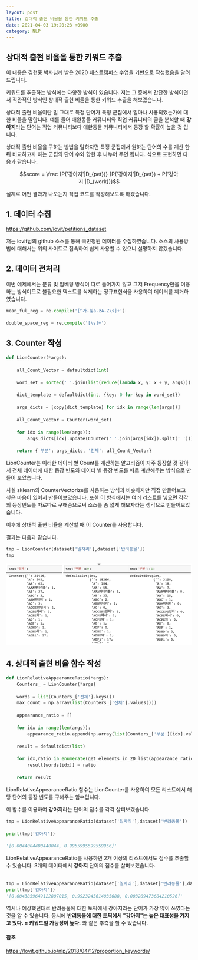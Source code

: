 ```yaml
---
layout: post
title: 상대적 출현 비율을 통한 키워드 추출
date: 2021-04-03 19:20:23 +0900
category: NLP
---
```



상대적 출현 비율을 통한 키워드 추출
---

이 내용은 김현중 박사님께 받은 2020 패스트캠퍼스 수업을 기반으로 작성했음을 알려드립니다.

키워드를 추출하는 방식에는 다양한 방식이 있습니다. 저는 그 중에서 간단한 방식이면서 직관적인 방식인 상대적 출현 비율을 통한 키워드 추출을 해보겠습니다.

상대적 출현 비율이란 말 그대로 특정 단어가 특정 군집에서 얼마나 사용되었는가에 대한 비율을 말합니다. 예를 들어 애완동물 커뮤니티와 직업 커뮤니티의 글을 분석할 때 **강아지**라는 단어는 직업 커뮤니티보다 애완동물 커뮤니티에서 등장 할 확률이 높을 것 입니다.

상대적 출현 비율을 구하는 방법을 말하자면 특정 군집에서 원하는 단어의 수를 계산 한 뒤 비교하고자 하는 군집의 단어 수와 합한 후 나누어 주면 됩니다. 식으로 표현하면 다음과 같습니다.

$$score = \frac {P('강아지'|D_{pet})} {P('강아지'|D_{pet}) + P('강아지'|D_{work})}$$

실제로 어떤 결과가 나오는지 직접 코드를 작성해보도록 하겠습니다.

## 1. 데이터 수집

https://github.com/lovit/petitions_dataset

저는 lovit님의 github 소스를 통해 국민청원 데이터를 수집하였습니다. 소스의 사용방법에 대해서는 위의 사이트로 접속하여 쉽게 사용할 수 있으니 설명하지 않겠습니다.

## 2. 데이터 전처리

이번 예제에서는 분류 및 임베딩 방식이 따로 들어가지 않고 그저 Frequency만을 이용하는 방식이므로 불필요한 텍스트를 삭제하는 정규표현식을 사용하여 데이터를 제거하였습니다.

```python
mean_ful_reg = re.compile('[^가-힣a-zA-Z\s]+')

double_space_reg = re.compile('[\s]+')
```

## 3. Counter 작성

```python
def LionCounter(*args):

    all_Count_Vector = defaultdict(int)

    word_set = sorted(' '.join(list(reduce(lambda x, y: x + y, args))).split(' '))

    dict_template = defaultdict(int, {key: 0 for key in word_set})

    args_dicts = [copy(dict_template) for idx in range(len(args))]

    all_Count_Vector = Counter(word_set)

    for idx in range(len(args)):
        args_dicts[idx].update(Counter(' '.join(args[idx]).split(' ')))

    return {'부분': args_dicts, '전체': all_Count_Vector}
```

LionCounter는 이러한 데이터 별 Count를 계산하는 알고리즘이 자주 등장할 것 같아서 전체 데이터에 대한 등장 빈도와 데이터 별 등장 빈도를 따로 계산해주는 방식으로 만들어 보았습니다.

사실 sklearn의 CounterVectorize를 사용하는 방식과 비슷하지만 직접 만들어보고 싶은 마음이 있어서 만들어보았습니다. 또한 이 방식에서는 여러 리스트를 넣으면 각각의 등장빈도를 따로따로 구해줌으로써 소스를 좀 짧게 해보자라는 생각으로 만들어보았습니다.

이후에 상대적 출현 비율을 계산할 때 이 Counter를 사용합니다.

결과는 다음과 같습니다.

```python
tmp = LionCounter(dataset['일자리'],dataset['반려동물'])
tmp
```

![ex_screenshot](/assets/img/Counter결과.png)

## 4. 상대적 출현 비율 함수 작성

```python
def LionRelativeAppearanceRatio(*args):
    Counters_ = LionCounter(*args)

    words = list(Counters_['전체'].keys())
    max_count = np.array(list(Counters_['전체'].values()))

    appearance_ratio = []

    for idx in range(len(args)):
        appearance_ratio.append(np.array(list(Counters_['부분'][idx].values())) / max_count)

    result = defaultdict(list)

    for idx,ratio in enumerate(get_elements_in_2D_list(appearance_ratio)):
        result[words[idx]] = ratio

    return result
```

LionRelativeAppearanceRatio 함수는 LionCounter를 사용하여 모든 리스트에서 해당 단어의 등장 빈도를 구해주는 함수입니다.

이 함수를 이용하여 **강아지**라는 단어의 점수를 각각 살펴보겠습니다

```python
tmp = LionRelativeAppearanceRatio(dataset['일자리'],dataset['반려동물'])

print(tmp['강아지'])

'[0.0044004400440044, 0.9955995599559956]'
```

LionRelativeAppearanceRatio를 사용하면 2개 이상의 리스트에서도 점수를 추출할 수 있습니다. 3개의 데이터에서 **강아지** 단어의 점수를 살펴보겠습니다.

```python

tmp = LionRelativeAppearanceRatio(dataset['일자리'],dataset['반려동물'],dataset['미래'])
print(tmp['강아지'])
'[0.0043859649122807015, 0.9923245614035088, 0.003289473684210526]'
```

역시나 예상했던대로 반려동물에 대한 토픽에서 강아지라는 단어가 가장 많이 쓰였다는 것을 알 수 있습니다. 동시에 **반려동물에 대한 토픽에서 "강아지"는 높은 대표성을 가지고 있다. = 키워드일 가능성이 높다.** 와 같은 추측을 할 수 있습니다.

#### 참조

https://lovit.github.io/nlp/2018/04/12/proportion_keywords/

<script type="text/javascript"
src="https://cdn.mathjax.org/mathjax/latest/MathJax.js?config=TeX-AMS_HTML">
</script>
